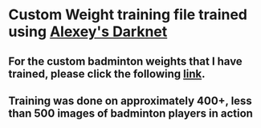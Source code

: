 # Custom Weight training file trained using [Alexey's Darknet](https://github.com/AlexeyAB/darknet)

## For the custom badminton weights that I have trained, please click the following [link](https://drive.google.com/file/d/1oOchR-VzftixTF09w-E3aTvkt6bG8XmB/view?usp=sharing).
## Training was done on approximately 400+, less than 500 images of badminton players in action
